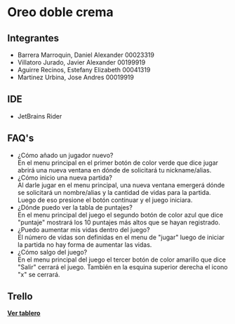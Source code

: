 # Oreo doble crema
## Integrantes
  - Barrera Marroquin, Daniel Alexander 00023319
  - Villatoro Jurado, Javier Alexander 00199919
  - Aguirre Recinos, Estefany Elizabeth 00041319
  - Martinez Urbina, Jose Andres 00019919

## IDE
- JetBrains Rider

## FAQ's

- ¿Cómo añado un jugador nuevo? <br>
En el menu principal en el primer botón de color verde que dice jugar abrirá una nueva ventana en dónde de solicitará tu nickname/alias.
- ¿Cómo inicio una nueva partida? <br>
Al darle jugar en el menu principal, una nueva ventana emergerá dónde se  solicitará un nombre/alias y la cantidad de vidas para la partida. Luego de eso presione el botón continuar y el juego iniciara.
- ¿Dónde puedo ver la tabla de puntajes? <br>
En el menu principal del juego el segundo botón de color azul que dice "puntaje" mostrará los 10 puntajes más altos que se hayan registrado.
- ¿Puedo aumentar mis vidas dentro del juego? <br>
El número de vidas son definidas en el menu de "jugar" luego de iniciar la partida no hay forma de aumentar las vidas.
- ¿Cómo salgo del juego? <br>
En el menu principal del juego el tercer botón de color amarillo que dice "Salir" cerrará el juego. También en la esquina superior derecha el icono "x" se cerrará.

## Trello

[**Ver tablero**](https://trello.com/b/8zUk3PE6/proyecto-poo)